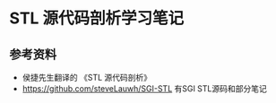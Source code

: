 # STL 源代码剖析学习笔记

## 参考资料

- 侯捷先生翻译的 《STL 源代码剖析》
- https://github.com/steveLauwh/SGI-STL 有SGI STL源码和部分笔记